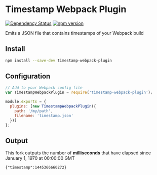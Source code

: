 # Timestamp Webpack Plugin

[![Dependency Status](https://david-dm.org/herereadthis/russano.svg)](https://david-dm.org/herereadthis/russano)
[![npm version](https://badge.fury.io/js/timestamp-webpack-plugin.svg)](https://www.npmjs.com/package/timestamp-webpack-plugin)

Emits a JSON file that contains timestamps of your Webpack build

## Install

```bash
npm install --save-dev timestamp-webpack-plugin 
```

## Configuration

```js
// Add to your Webpack config file
var TimestampWebpackPlugin = require('timestamp-webpack-plugin');

module.exports = {
  plugins: [new TimestampWebpackPlugin({
    path: '/my/path',
    filename: 'timestamp.json'
  })]
};  
```

## Output

This fork outputs the number of **milliseconds** that have elapsed since January 1, 1970 at 00:00:00 GMT 
```
{"timestamp":1445366660272}
```

